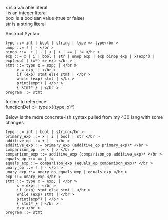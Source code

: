 x is a variable literal </br >
i is an integer literal </br >
bool is a boolean value (true or false) </br >
str is a string literal </br >

Abstract Syntax:

```
type ::= int | bool | string | type => type</br >
unop ::= ! | - </br >
binop ::=  + | - | < | > | == | != </br >
exp ::= x | i | bool | str | unop exp | exp binop exp | x(exp*) | exp(exp) | (x*) => exp </br >
stmt ::= type x = exp; | </br >
	 x = exp; | </br >
	 if (exp) stmt else stmt | </br >
	 while (exp) stmt | </br >
	 print(exp*) | </br >
	 { stmt* } | </br >
program ::= stmt

```

for me to reference: </br>
functionDef ::= type x((type, x)*) </br>

Below is the more concrete-ish syntax pulled from my 430 lang with some changes

```
type ::= int | bool | string</br >
primary_exp ::= x | i | bool | str </br >
additive_op ::= + | - </br >
additive_exp ::= primary_exp (additive_op primary_exp)* </br >
comparison_op ::= < | > </br >
comparison_exp ::= additive_exp (comparison_op additive_exp)* </br >
equals_op ::= == | !=
equals_exp ::= comparison_exp (equals_op comparison_exp)* </br >
unary_op ::= ! | - </br >
unary_exp ::= unary_op equals_exp | equals_exp </br >
exp ::= unary_exp </br >
stmt ::= type x = exp; | </br >
	 x = exp; | </br >
	 if (exp) stmt else stmt | </br >
	 while (exp) stmt | </br >
	 print(exp*) | </br >
	 { stmt* } | </br >
	 exp </br >
program ::= stmt
```